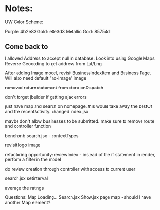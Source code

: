 # Notes:

UW Color Scheme:

Purple: 4b2e83
Gold: e8e3d3
Metallic Gold: 85754d

## Come back to
I allowed Address to accept null in database. Look into using Google Maps Reverse Geocoding to get address from Lat/Lng

After adding Image model, revisit BusinessIndexItem and Business Page. Will also need default "no-image" image

removed return statement from store onDispatch

don't forget jbuilder if getting ajax errors

just have map and search on homepage. this would take away the bestOf and the recentActivity. changed Index.jsx

maybe don't allow businesses to be submitted. make sure to remove route and controller function

benchbnb search.jsx - contextTypes

revisit logo image

refactoring opportunity: reviewIndex - instead of the if statement in render, perform a filter in the model

do review creation through controller with access to current user

search.jsx setinterval

average the ratings


Questions:
Map Loading... Search.jsx
Show.jsx page map - should I have another Map element?
